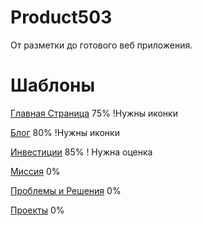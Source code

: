 # Product503
От разметки до готового веб приложения.

# Шаблоны

[Главная Страница](http://f8upd8.github.io/Product503/prototype/index.html) 75% !Нужны иконки

[Блог](http://f8upd8.github.io/Product503/prototype/blog.html) 80% !Нужны иконки

[Инвестиции](http://f8upd8.github.io/Product503/prototype/invest.html) 85% ! Нужна оценка

[Миссия](http://f8upd8.github.io/Product503/prototype/mission.html) 0%

[Проблемы и Решения](http://f8upd8.github.io/Product503/prototype/problem-and-solution.html) 0%

[Проекты](http://f8upd8.github.io/Product503/prototype/projects.html) 0%

